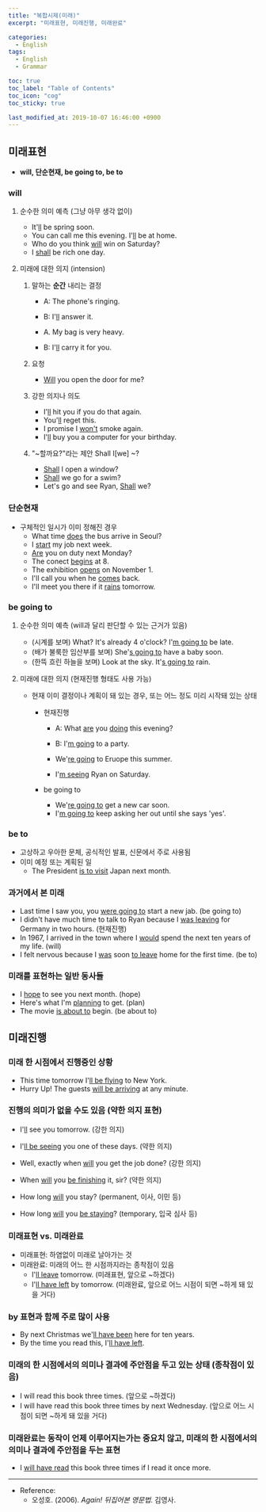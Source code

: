 ```yaml
---
title: "복합시제(미래)"
excerpt: "미래표현, 미래진행, 미래완료"

categories:
  - English
tags:
  - English
  - Grammar

toc: true 
toc_label: "Table of Contents" 
toc_icon: "cog"
toc_sticky: true 

last_modified_at: 2019-10-07 16:46:00 +0900
---
```


## 미래표현
* **will, 단순현재, be going to, be to**

### will
1. 순수한 의미 예측 (그냥 아무 생각 없이)
    * It'<u>ll</u> be spring soon.
    * You can call me this evening. I'<u>ll</u> be at home.
    * Who do you think <u>will</u> win on Saturday?
    * I <u>shall</u> be rich one day.

2. 미래에 대한 의지 (intension)
    1. 말하는 **순간** 내리는 결정
        * A: The phone's ringing.
        * B: I'<u>ll</u> answer it.

        * A. My bag is very heavy.
        * B: I'<u>ll</u> carry it for you.
    2. 요청
        * <u>Will</u> you open the door for me?

    3. 강한 의지나 의도
        * I'<u>ll</u> hit you if you do that again.
        * You'<u>ll</u> reget this.
        * I promise I <u>won't</u> smoke again.
        * I'<u>ll</u> buy you a computer for your birthday.

    4. "~할까요?"라는 제안 Shall I[we] ~?
        * <u>Shall</u> I open a window?
        * <u>Shall</u> we go for a swim?
        * Let's go and see Ryan, <u>Shall</u> we?

### 단순현재
* 구체적인 일시가 이미 정해진 경우
    * What time <u>does</u> the bus arrive in Seoul?
    * I <u>start</u> my job next week.
    * <u>Are</u> you on duty next Monday?
    * The conect <u>begins</u> at 8.
    * The exhibition <u>opens</u> on November 1. 
    * I'll call you when he <u>comes</u> back.
    * I'll meet you there if it <u>rains</u> tomorrow.

### be going to
1. 순수한 의미 예측 (will과 달리 판단할 수 있는 근거가 있음)
    * (시계를 보며) What? It's already 4 o'clock? I'<u>m going to</u> be late.
    * (배가 불룩한 임산부를 보며) She'<u>s going to</u> have a baby soon.
    * (한뜩 흐린 하늘을 보며) Look at the sky. It'<u>s going to</u> rain.

2. 미래에 대한 의지 (현재진행 형태도 사용 가능)
    * 현재 이미 결정이나 계획이 돼 있는 경우, 또는 어느 정도 미리 시작돼 있는 상태
        * 현재진행
            * A: What <u>are</u> you <u>doing</u> this evening?
            * B: I'<u>m going</u> to a party.

            * We'<u>re going</u> to Eruope this summer.
            * I'<u>m seeing</u> Ryan on Saturday. 
        
        * be going to
            * We'<u>re going to</u> get a new car soon.
            * I'<u>m going to</u> keep asking her out until she says 'yes'.
        
### be to
* 고상하고 우아한 문체, 공식적인 발표, 신문에서 주로 사용됨
* 이미 예정 또는 계획된 일
    * The President <u>is to visit</u> Japan next month.

### 과거에서 본 미래
* Last time I saw you, you <u>were going to</u> start a new jab. (be going to)
* I didn't have much time to talk to Ryan because I <u>was leaving</u> for Germany in two hours. (현재진행)
* In 1967, I arrived in the town where I <u>would</u> spend the next ten years of my life. (will)
* I felt nervous because I <u>was</u> soon <u>to leave</u> home for the first time. (be to)

### 미래를 표현하는 일반 동사들
* I <u>hope</u> to see you next month. (hope)
* Here's what I'm <u>planning</u> to get. (plan)
* The movie <u>is about to</u> begin. (be about to)

## 미래진행
### 미래 한 시점에서 진행중인 상황
* This time tomorrow I'<u>ll be flying</u> to New York.
* Hurry Up! The guests <u>will be arriving</u> at any minute.

### 진행의 의미가 없을 수도 있음 (**약한 의지 표현**)
* I'<u>ll</u> see you tomorrow. (강한 의지)
* I'<u>ll be seeing</u> you one of these days. (약한 의지)

* Well, exactly when <u>will</u> you get the job done? (강한 의지)
* When <u>will</u> you <u>be finishing</u> it, sir? (약한 의지)
* How long <u>will</u> you stay? (permanent, 이사, 이민 등)
* How long <u>will</u> you <u>be staying</u>? (temporary, 입국 심사 등)

### 미래표현 vs. 미래완료
* 미래표현: 하염없이 미래로 날아가는 것
* 미래완료: 미래의 어느 한 시점까지라는 종착점이 있음
    * I'<u>ll leave</u> tomorrow. (미래표현, 앞으로 ~하겠다)
    * I'<u>ll have left</u> by tomorrow. (미래완료, 앞으로 어느 시점이 되면 ~하게 돼 있을 거다)

### by 표현과 함께 주로 많이 사용
* By next Christmas we'<u>ll have been</u> here for ten years.   
* By the time you read this, I'<u>ll have left</u>.

### 미래의 한 시점에서의 의미나 결과에 주안점을 두고 있는 상태 (종착점이 있음)
* I will read this book three times. (앞으로 ~하겠다)
* I will have read this book three times by next Wednesday. (앞으로 어느 시점이 되면 ~하게 돼 있을 거다)

### **미래완료는 동작이 언제 이루어지는가는 중요치 않고, 미래의 한 시점에서의 의미나 결과에 주안점을 두는 표현**
* I <u>will have read</u> this book three times if I read it once more.

*** 

* Reference: 
    * 오성호. (2006). *Again! 뒤집어본 영문법*. 김영사.
